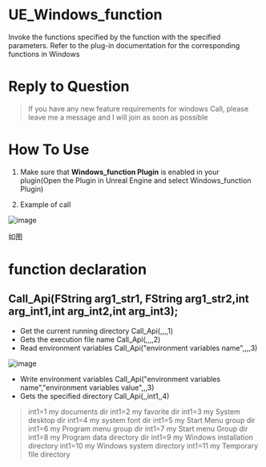 # UE_Windows_function

Invoke the functions specified by the function with the specified parameters. Refer to the plug-in documentation for the corresponding functions in Windows


# Reply to Question

> If you have any new feature requirements for windows Call, please leave me a message and I will join as soon as possible

# How To Use
1. Make sure that **Windows_function Plugin** is enabled in your plugin(Open the Plugin in Unreal Engine and select Windows_function Plugin)

2. Example of call

![image](https://user-images.githubusercontent.com/56686900/222879197-0df6e22e-8e1a-4da9-b2f4-d807b47ecdb3.png)


如图

# function declaration
## Call_Api(FString arg1_str1, FString arg1_str2,int arg_int1,int arg_int2,int arg_int3);

* Get the current running directory    Call_Api(,,,,1)
* Gets the execution file name         Call_Api(,,,,2)
* Read environment variables           Call_Api("environment variables name",,,,3)

![image](https://user-images.githubusercontent.com/56686900/222879197-0df6e22e-8e1a-4da9-b2f4-d807b47ecdb3.png)

* Write environment variables           Call_Api("environment variables name","environment variables value",,,3)
* Gets the specified directory          Call_Api(,,int1,,4)
> int1=1    my documents dir
> int1=2    my favorite dir
> int1=3    my System desktop dir
> int1=4    my system font dir
> int1=5    my Start Menu group dir
> int1=6    my Program menu group dir
> int1=7    my Start menu Group dir
> int1=8    my Program data directory dir
> int1=9    my Windows installation directory
> int1=10   my Windows system directory
> int1=11   my Temporary file directory 



